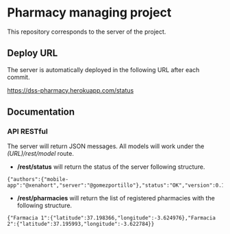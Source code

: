 # Pharmacy managing project

This repository corresponds to the server of the project.

## Deploy URL

The server is automatically deployed in the following URL after each commit.

https://dss-pharmacy.herokuapp.com/status

## Documentation

### API RESTful

The server will return JSON messages. All models will work under the _(URL)/rest/model_ route.

* **/rest/status** will return the status of the server following structure.

```
{"authors":{"mobile-app":"@xenahort","server":"@gomezportillo"},"status":"OK","version":0.1}
```

* **/rest/pharmacies** will return the list of registered pharmacies with the following structure.

```
{"Farmacia 1":{"latitude":37.198366,"longitude":-3.624976},"Farmacia 2":{"latitude":37.195993,"longitude":-3.622784}}
```
